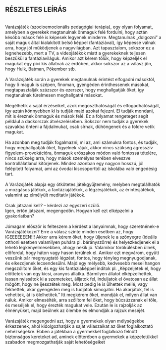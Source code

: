 &nbsp;  
&nbsp;  
## RÉSZLETES LEÍRÁS  
&nbsp;  
Varázsjáték (szocioemocionális pedagógiai terápia), egy olyan folyamat, amelyben a gyerekek megtanulnak önmaguk felé fordulni, hogy aztán később mások felé is képesek legyenek minderre. Megtanulnak „dolgozni” a saját maguk által kialakított belső képpel (fantáziával), így képessé válnak arra, hogy jól működjenek a nagyvilágban. Azt tapasztalom, sokszor ez a legnehezebb, mert a TV, a videojátékok miatt a gyerekeknek teljesen beszűkül a fantáziaviláguk. Amikor azt kérem tőlük, hogy képzeljék el magukat egy pici kis állatnak az erdőben, akkor sokszor az a válasz jön, hogy Hulk, Batman, Pókember stb.  
&nbsp;  
A Varázsjáték során a gyerekek megtanulnak érintést elfogadni másoktól, hogy ő maguk is szépen, finoman, gyengéden érinthessenek másokat, megtapasztalják százszor és ezerszer, hogy meghallgatják őket, így megtanulnak türelmesen meghallgatni másokat.  
&nbsp;  
Megélhetik a saját érzéseiket, azok megoszthatóságát és elfogadhatóságát, így aztán könnyebben ki is tudják majd azokat fejezni. El tudják mondani, mit is éreznek önmaguk és mások felé. Ez a folyamat rengeteget segít például a dackorszak átvészelésében. Sokszor nem tudják a gyerekek szavakba önteni a fájdalmukat, csak sírnak, dühöngenek és a földre vetik magukat.  
&nbsp;  
Ha azonban meg tudják fogalmazni, mi az, ami számukra fontos, és tudják, hogy meghallgatják őket, figyelnek rájuk, akkor nincs szükség agresszív figyelem-provokációra, önmaguk erőszakos módon való fontossá tételére, nincs szükség arra, hogy mások személyes terében elveszve kontrollálatlanul kitörjenek.  Mindez azonban egy nagyon hosszú, jól felépített folyamat, ami az óvodai kiscsoporttól az iskolába való engedésig tart.  
&nbsp;  
A Varázsjáték alapja egy ötkötetes játékgyűjtemény, melyben megtalálhatók a mozgásos játékok, a fantáziajátékok, a légzésjátékok, az érintésjátékok, valamint az elmélyült meditatív játékok.  
&nbsp;  
Csak játszani kell? – kérdezi az egyszeri szülő.  
Igen, értőn játszani, megengedőn. Hogyan kell ezt elképzelni a gyakorlatban?  
&nbsp;  
Jómagam először is felteszem a kérdést a lányaimnak, hogy szeretnének-e Varázsjátékozni? Erre a válasz szinte minden esetben az, hogy IGEEEEEEEN!!! Akkor arra kérem őket, hogy üljenek le a szőnyegre (ideális otthoni esetben valamilyen puhára pl. bárányszőrre) és helyezkedjenek el a lehető legkényelmesebben, ahogy nekik jó. Valamikor törökülésben ülnek, előfordul, hogy háton vagy hason terülnek el. Amikor ezt megvárom, együtt veszünk pár megnyugtató légzést, fontos, hogy tényleg megnyugodjanak, és elkezdjenek lecsendesülni. Majd egy mélyebb, kedvesebb mesei hangon megszólítom őket, és egy kis fantáziaképpel indítok pl. „Képzeljétek el, hogy előttetek van egy kicsi, aranyos állatka. Bármilyen állatot elképzelhettek, lassan nyissátok ki a szemeteket, álljatok fel, induljatok el óvatosan az állat mögött, hogy ne ijesszétek meg. Most pedig le is ülhettek mellé, vagy fekhettek, akár gyengéden meg is tudjátok simogatni. Ha akarjátok, fel is vehetitek, át is ölelhetitek.” Itt megkérem őket, mondják el, milyen állat van náluk. Amikor elmesélték, arra szólítom fel őket, hogy búcsúzzanak el tőle, és meséljék el, hogy érezték magukat vele. Ezután le is rajzolják az élményüket, majd beülnek az ölembe és elmondják a rajzuk meséjét.  
&nbsp;  
Varázsjáték megengedni azt, hogy a gyermekek olyan mélységekbe érkezzenek, ahol kidolgozhatják a saját válaszaikat az őket foglalkoztató nehézségekre. Ebben a játékban a gyermekkel foglalkozó felnőtt biztonságos kereteket ad, aminek előterében a gyermekek a képzeletükkel szabadon megmozgathatják saját lehetőségeiket  
&nbsp;  
&nbsp;  
